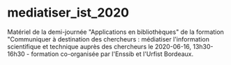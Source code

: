 # mediatiser_ist_2020
Matériel de la demi-journée "Applications en bibliothèques" de la formation "Communiquer à destination des chercheurs : médiatiser l'information scientifique et technique auprès des chercheurs le 2020-06-16, 13h30-16h30 - formation co-organisée par l'Enssib et l'Urfist Bordeaux.
